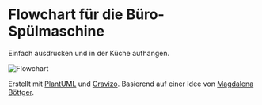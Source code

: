 # Flowchart für die Büro-Spülmaschine

Einfach ausdrucken und in der Küche aufhängen.

![Flowchart](https://g.gravizo.com/source/svg?https%3A%2F%2Fraw.githubusercontent.com%2Frweisleder%2Fdishwasher-flowchart%2Fmaster%2Fflowchart.uml)

Erstellt mit [PlantUML](https://github.com/plantuml/plantuml) und [Gravizo](https://github.com/TLmaK0/gravizo).
Basierend auf einer Idee von [Magdalena Böttger](https://twitter.com/magdalenab/status/820745291175522306).
